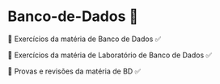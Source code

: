 # Banco-de-Dados :bank:
:game_die: Exercícios da matéria de Banco de Dados :white_check_mark:

:game_die: Exercícios da matéria de Laboratório de Banco de Dados :white_check_mark:

:game_die: Provas e revisões da matéria de BD :white_check_mark:
